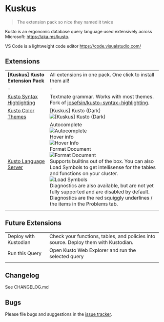 # Kuskus

> The extension pack so nice they named it twice

Kusto is an ergonomic database query language used extensively across Microsoft: https://aka.ms/kusto.

VS Code is a lightweight code editor https://code.visualstudio.com/

## Extensions

|   |   |
| - | - |
| **[Kuskus] Kusto Extension Pack** | All extensions in one pack. One click to install them all! |
| - | - |
| [Kusto Syntax Highlighting](https://github.com/rosshamish/kuskus/kusto-syntax-highlighting) | Textmate grammar. Works with most themes. Fork of [josefsin/kusto-syntax-highlighting](https://github.com/josin/kusto-syntax-highlighting). |
| [Kusto Color Themes](https://github.com/rosshamish/kuskus/kusto-color-themes) | [Kuskus] Kusto (Dark) <br/>![[Kuskus] Kusto (Dark)](https://github.com/rosshamish/kuskus/kusto-extensions-pack/readme-content/color-themes/kuskus-kusto-dark.png) |
| [Kusto Language Server](https://github.com/rosshamish/kuskus/kusto-language-server) | Autocomplete<br/>![Autocomplete](https://github.com/rosshamish/kuskus/kusto-extensions-pack/readme-content/language-server/completion.gif) <br/> Hover info <br/>![Hover Info](https://github.com/rosshamish/kuskus/kusto-extensions-pack/readme-content/language-server/hover-info.gif)<br/> Format Document <br/>![Format Document](https://github.com/rosshamish/kuskus/kusto-extensions-pack/readme-content/language-server/format-document.gif)<br/>Supports builtins out of the box. You can also Load Symbols to get intellisense for the tables and functions on your cluster.<br/>![Load Symbols](https://github.com/rosshamish/kuskus/kusto-extensions-pack/readme-content/language-server/load-symbols.gif)<br/>Diagnostics are also available, but are not yet fully supported and are disabled by default. Diagnostics are the red squiggly underlines / the items in the Problems tab. |
|  |  |


## Future Extensions

|   |   |
| - | - |
| Deploy with Kustodian | Check your functions, tables, and policies into source. Deploy them with Kustodian. |
| Run this Query | Open Kusto Web Explorer and run the selected query |
| | |


## Changelog

See CHANGELOG.md

## Bugs

Please file bugs and suggestions in the [issue tracker](https://github.com/rosshamish/kuskus/issues).
